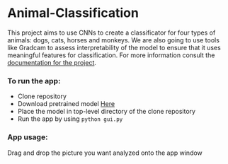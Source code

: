# Animal-Classification

This project aims to use CNNs to create a classificator for four types
of animals: dogs, cats, horses and monkeys. We are also going to use
tools like Gradcam to assess interpretability of the model to ensure
that it uses meaningful features for classification. For more
information consult the [documentation for the project](
  https://docs.google.com/document/d/110-OR2SHXxi5D2EzfiCnm_xtTaWDaeKalWYvSjNFo04/edit?usp=sharing
).

### To run the app: 
  - Clone repository <br>
  - Download pretrained model [Here](https://www.mediafire.com/file/7yythn8i971jff4/trained_model.h5/file 'Download model') <br>
  - Place the model in top-level directory of the clone repository <br>
  - Run the app by using ```python gui.py``` <br>

### App usage:
  Drag and drop the picture you want analyzed onto the app window

